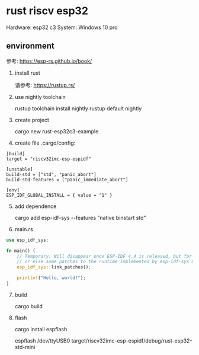 # rust riscv esp32

Hardware: esp32 c3
System: Windows 10 pro

## environment

参考: https://esp-rs.github.io/book/

1. install rust

    请参考: https://rustup.rs/

2. use nightly toolchain

    rustup toolchain install nightly
    rustup default nightly

3. create project

    cargo new rust-esp32c3-example

4. create file .cargo/config:

```
[build]
target = "riscv32imc-esp-espidf"

[unstable]
build-std = ["std", "panic_abort"]
build-std-features = ["panic_immediate_abort"]

[env]
ESP_IDF_GLOBAL_INSTALL = { value = "1" }
```

5. add dependence

    cargo add esp-idf-sys --features "native binstart std"

6. main.rs

```rust
use esp_idf_sys;

fn main() {
    // Temporary. Will disappear once ESP-IDF 4.4 is released, but for now it is necessary to call this function once,
    // or else some patches to the runtime implemented by esp-idf-sys might not link properly.
    esp_idf_sys::link_patches();

    println!("Hello, world!");
}
```

7. build

   cargo build

8. flash

    cargo install espflash

    espflash /dev/ttyUSB0 target/riscv32imc-esp-espidf/debug/rust-esp32-std-mini